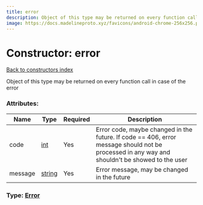 ```yaml
---
title: error
description: Object of this type may be returned on every function call in case of the error
image: https://docs.madelineproto.xyz/favicons/android-chrome-256x256.png
---
```

# Constructor: error  
[Back to constructors index](index.md)



Object of this type may be returned on every function call in case of the error

### Attributes:

| Name     |    Type       | Required | Description |
|----------|---------------|----------|-------------|
|code|[int](../types/int.md) | Yes|Error code, maybe changed in the future. If code == 406, error message should not be processed in any way and shouldn't be showed to the user|
|message|[string](../types/string.md) | Yes|Error message, may be changed in the future|



### Type: [Error](../types/Error.md)


